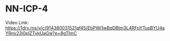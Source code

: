 # NN-ICP-4
Video Link: https://1drv.ms/v/c/914380031521af45/EbPWi1wBqDBIm3L4RFpYTusBYU4aYRnv23i0plZTvkUaGw?e=8gTlmC
